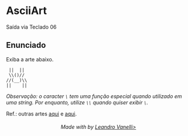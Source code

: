 # AsciiArt
Saída via Teclado 06

## Enunciado 

Exiba a arte abaixo.

```
 ||  || 
 \\()// 
//(__)\\
||    ||
```

_Observação: o caracter `\` tem uma função especial quando utilizado em uma string. Por enquanto, utilize `\\` quando quiser exibir `\`._

Ref.: outras artes [aqui](https://www.asciiart.eu/) e [aqui](http://patorjk.com/software/taag/).

<h6 align="center">Made with by <a href="https://github.com/LeoVanelli">Leandro Vanelli></h6>
